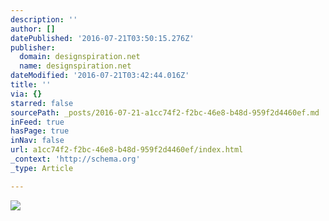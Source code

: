 ```yaml
---
description: ''
author: []
datePublished: '2016-07-21T03:50:15.276Z'
publisher:
  domain: designspiration.net
  name: designspiration.net
dateModified: '2016-07-21T03:42:44.016Z'
title: ''
via: {}
starred: false
sourcePath: _posts/2016-07-21-a1cc74f2-f2bc-46e8-b48d-959f2d4460ef.md
inFeed: true
hasPage: true
inNav: false
url: a1cc74f2-f2bc-46e8-b48d-959f2d4460ef/index.html
_context: 'http://schema.org'
_type: Article

---
```

![](http://a1.dspncdn.com/media/692x/d4/e4/8d/d4e48d536ded5ad694ddaab4215e483c.jpg)